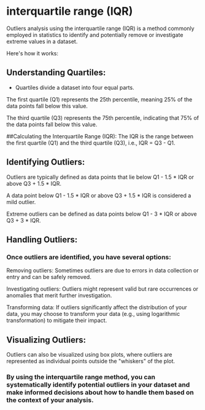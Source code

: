 # interquartile range (IQR)
Outliers analysis using the interquartile range (IQR) is a method commonly employed in statistics to identify and potentially remove or investigate extreme values in a dataset.

Here's how it works:

## Understanding Quartiles:
- Quartiles divide a dataset into four equal parts.

The first quartile (Q1) represents the 25th percentile, meaning 25% of the data points fall below this value.

The third quartile (Q3) represents the 75th percentile, indicating that 75% of the data points fall below this value.

##Calculating the Interquartile Range (IQR):
The IQR is the range between the first quartile (Q1) and the third quartile (Q3), i.e., IQR = Q3 - Q1.

## Identifying Outliers:
Outliers are typically defined as data points that lie below Q1 - 1.5 * IQR or above Q3 + 1.5 * IQR.

A data point below Q1 - 1.5 * IQR or above Q3 + 1.5 * IQR is considered a mild outlier.

Extreme outliers can be defined as data points below Q1 - 3 * IQR or above Q3 + 3 * IQR.

## Handling Outliers:
### Once outliers are identified, you have several options:

Removing outliers: Sometimes outliers are due to errors in data collection or entry and can be safely removed.

Investigating outliers: Outliers might represent valid but rare occurrences or anomalies that merit further investigation.

Transforming data: If outliers significantly affect the distribution of your data, you may choose to transform your data (e.g., using logarithmic transformation) to mitigate their impact.

## Visualizing Outliers:
Outliers can also be visualized using box plots, where outliers are represented as individual points outside the "whiskers" of the plot.


### By using the interquartile range method, you can systematically identify potential outliers in your dataset and make informed decisions about how to handle them based on the context of your analysis.
